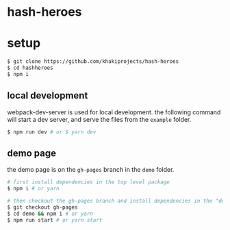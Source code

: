 hash-heroes
==========

# setup

```sh
$ git clone https://github.com/khakiprojects/hash-heroes
$ cd hashheroes
$ npm i
```

## local development

webpack-dev-server is used for local development. the following command will start a dev server, and
serve the files from the `example` folder.

```sh
$ npm run dev # or $ yarn dev
```

## demo page

the demo page is on the `gh-pages` branch in the `demo` folder.

```sh
# first install dependencies in the top level package
$ npm i # or yarn

# then checkout the gh-pages branch and install dependencies in the "demo" folder
$ git checkout gh-pages
$ cd demo && npm i # or yarn
$ npm run start # or yarn start
```
